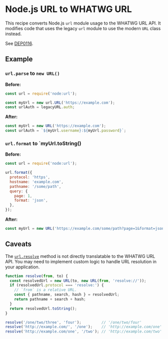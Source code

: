 # Node.js URL to WHATWG URL

This recipe converts Node.js `url` module usage to the WHATWG URL API. It modifies code that uses the legacy `url` module to use the modern `URL` class instead.

See [DEP0116](https://nodejs.org/api/deprecations.html#DEP0116).

## Example

### `url.parse` to `new URL()`

**Before:**
```js
const url = require('node:url');

const myUrl = new url.URL('https://example.com');
const urlAuth = legacyURL.auth;
```

**After:**
```js
const myUrl = new URL('https://example.com');
const urlAuth = `${myUrl.username}:${myUrl.password}`;
```

### `url.format` to `myUrl.toString()

**Before:**
```js
const url = require('node:url');

url.format({
  protocol: 'https',
  hostname: 'example.com',
  pathname: '/some/path',
  query: {
    page: 1,
    format: 'json',
  },
});
```

**After:**
```js
const myUrl = new URL('https://example.com/some/path?page=1&format=json').toString();
```

## Caveats

The [`url.resolve`](https://nodejs.org/api/url.html#urlresolvefrom-to) method is not directly translatable to the WHATWG URL API. You may need to implement custom logic to handle URL resolution in your application.

```js
function resolve(from, to) {
  const resolvedUrl = new URL(to, new URL(from, 'resolve://'));
  if (resolvedUrl.protocol === 'resolve:') {
    // `from` is a relative URL.
    const { pathname, search, hash } = resolvedUrl;
    return pathname + search + hash;
  }
  return resolvedUrl.toString();
}

resolve('/one/two/three', 'four');         // '/one/two/four'
resolve('http://example.com/', '/one');    // 'http://example.com/one'
resolve('http://example.com/one', '/two'); // 'http://example.com/two'
```
